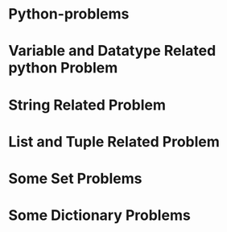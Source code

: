 # Python-problems

# Variable and Datatype Related python Problem

# String Related Problem

# List and Tuple Related Problem

# Some Set Problems 

# Some Dictionary Problems
